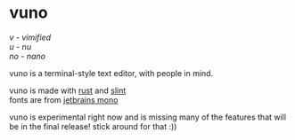 # vuno

*v - vimified<br>
u - nu<br>
no - nano*

vuno is a terminal-style text editor, with people in mind.

vuno is made with [rust](https://rust-lang.org/) and [slint](https://slint.dev/)<br>
fonts are from [jetbrains mono](https://github.com/JetBrains/JetBrainsMono)

vuno is experimental right now and is missing many of the features that will be in the final release! stick around for that :))
